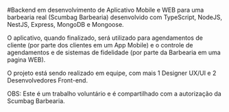 #Backend em desenvolvimento de Aplicativo Mobile e WEB para uma barbearia real (Scumbag Barbearia) desenvolvido com TypeScript, NodeJS, NestJS, Express, MongoDB e Mongoose.

O aplicativo, quando finalizado, será utilizado para agendamentos de cliente (por parte dos clientes em um App Mobile) e o controle de agendamentos e de sistemas de fidelidade (por parte da Barbearia em uma pagina WEB).

O projeto está sendo realizado em equipe, com mais 1 Designer UX/UI e 2 Desenvolvedores Front-end.

OBS: Este é um trabalho voluntário e é compartilhado com a autorização da Scumbag Barbearia.

